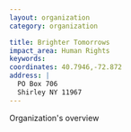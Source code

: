 ```yaml
---
layout: organization
category: organization

title: Brighter Tomorrows
impact_area: Human Rights
keywords: 
coordinates: 40.7946,-72.872
address: |
  PO Box 706
  Shirley NY 11967
---
```

Organization's overview
